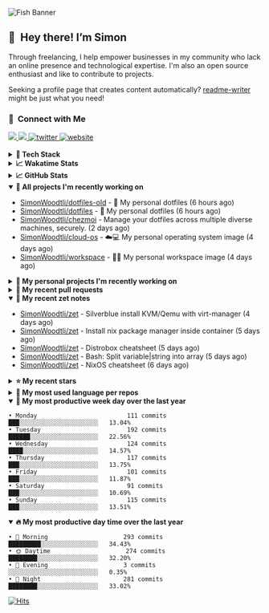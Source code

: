![Fish Banner](assets/fish.webp)

## 👋 &nbsp;Hey there! I’m Simon

Through freelancing, I help empower businesses in my community who lack
an online presence and technological expertise. I'm also an open source
enthusiast and like to contribute to projects.

Seeking a profile page that creates content automatically?
[readme-writer] might be just what you need!

### 🤝 &nbsp;Connect with Me

<div align="left">
<a href="https://linkedin.com/in/simonwoodtli" target="_blank">
<img src="https://img.shields.io/badge/linkedin-1E77B5?style=for-the-badge&logo=linkedin&logoColor=white alt=linkedin" />
</a>
<a href="https://github.com/simonwoodtli" target="_blank">
<img src="https://img.shields.io/badge/github-24292E?style=for-the-badge&logo=github&logoColor=white alt=github" />
</a>
<a href="https://twitter.com/simonwoodtlidev" target="_blank">
<img src="https://img.shields.io/badge/twitter-26a7de?style=for-the-badge&logo=twitter&logoColor=white" alt="twitter"/>
</a>
<a href="https://simonwoodtli.com" target="_blank">
<img src="https://img.shields.io/badge/website-E2925F?style=for-the-badge&logo=google-chrome&logoColor=white" alt="website"/>
</a>
</div>
<br/>


<details>
  <summary><b>🧰 Tech Stack</b></summary>
  <div align="center">

  ![JavaScript](https://img.shields.io/badge/-JavaScript-333333?style=flat&logo=javascript)&nbsp;
  ![HTML](https://img.shields.io/badge/-HTML-333333?style=flat&logo=HTML5)&nbsp;
  ![CSS](https://img.shields.io/badge/-CSS-333333?style=flat&logo=CSS3&logoColor=1572B6)&nbsp;
  ![Shell](https://img.shields.io/badge/-Bash-333333?style=flat&logo=shell)&nbsp;
  ![Python](https://img.shields.io/badge/-Python-333333?style=flat&logo=python)&nbsp;
  ![Go](https://img.shields.io/badge/-Go-333333?style=flat&logo=go)&nbsp;
  ![PostgreSQL](https://img.shields.io/badge/-PostgreSQL-333333?style=flat&logo=postgresql)&nbsp;
  ![MongoDB](https://img.shields.io/badge/-MongoDB-333333?style=flat&logo=mongodb)
  ![Node.js](https://img.shields.io/badge/-Node.js-333333?style=flat&logo=node.js)&nbsp;
  ![Bootstrap](https://img.shields.io/badge/-Bootstrap-333333?style=flat&logo=bootstrap&logoColor=563D7C)&nbsp;
  ![Git](https://img.shields.io/badge/-Git-333333?style=flat&logo=git)&nbsp;
  ![GitHub Actions](https://img.shields.io/badge/-GitHub%20Actions-333333?style=flat&logo=github)&nbsp;
  ![Docker](https://img.shields.io/badge/-Docker-333333?style=flat&logo=docker)&nbsp;
  ![Markdown](https://img.shields.io/badge/-Markdown-333333?style=flat&logo=markdown)&nbsp;
  ![Vim](https://img.shields.io/badge/-Vim-333333?style=flat&logo=vim)&nbsp;
  ![Linux](https://img.shields.io/badge/-Linux-333333?style=flat&logo=linux)&nbsp;
  </div>
</details>

<details>
  <summary><b>📈 Wakatime Stats</b></summary>
  <p align="center"><a href="https://wakatime.com/@SimonWoodtli">
  <img align="center" width="400" height="300" src="https://wakatime.com/share/@SimonWoodtli/7761bcef-e104-47d9-912a-dfd6bf08868b.svg" />
  </a>
  <a href="https://wakatime.com/@SimonWoodtli">
  <img align="center" width="400" height="300" src="https://wakatime.com/share/@SimonWoodtli/341953df-6a40-47b7-8220-ace4eabe0a17.svg" />
  </a></p>

  <h4><b>💬 I've been working with the following languages over the last 7 days</b></h4>

```
• Cheetah                        10 hrs 54 mins                 █████████░░░░░░░░░░░░░░░░   35.79%
• Markdown                       9 hrs 29 mins                  ████████░░░░░░░░░░░░░░░░░   31.13%
• sh                             4 hrs 57 mins                  ████░░░░░░░░░░░░░░░░░░░░░   16.29%
• Bash                           1 hr 56 mins                   ██░░░░░░░░░░░░░░░░░░░░░░░   6.36%
• YAML                           1 hr 25 mins                   █░░░░░░░░░░░░░░░░░░░░░░░░   4.65%
• Other                          55 mins                        █░░░░░░░░░░░░░░░░░░░░░░░░   3.05%
• gitconfig                      19 mins                        ░░░░░░░░░░░░░░░░░░░░░░░░░   1.07%
• Smarty                         16 mins                        ░░░░░░░░░░░░░░░░░░░░░░░░░   0.88%
• TOML                           8 mins                         ░░░░░░░░░░░░░░░░░░░░░░░░░   0.48%
• conf                           3 mins                         ░░░░░░░░░░░░░░░░░░░░░░░░░   0.17%
• JSON                           1 min                          ░░░░░░░░░░░░░░░░░░░░░░░░░   0.07%
• Vim Script                     0 secs                         ░░░░░░░░░░░░░░░░░░░░░░░░░   0.03%
• Text                           0 secs                         ░░░░░░░░░░░░░░░░░░░░░░░░░   0.03%
```

  <h4>👷 I've been working on the following projects over the last 7 days</h4>

```
• chezmoi                        12 hrs 35 mins                 ██████████░░░░░░░░░░░░░░░   41.33%
• zet                            6 hrs 46 mins                  ██████░░░░░░░░░░░░░░░░░░░   22.25%
• readme-writer                  3 hrs 50 mins                  ███░░░░░░░░░░░░░░░░░░░░░░   12.61%
• cmd-zet                        1 hr 49 mins                   ██░░░░░░░░░░░░░░░░░░░░░░░   6.01%
• Unknown Project                1 hr 47 mins                   █░░░░░░░░░░░░░░░░░░░░░░░░   5.88%
• silverblue-os                  1 hr 14 mins                   █░░░░░░░░░░░░░░░░░░░░░░░░   4.09%
• Private                        1 hr 11 mins                   █░░░░░░░░░░░░░░░░░░░░░░░░   3.9%
• workspace                      45 mins                        █░░░░░░░░░░░░░░░░░░░░░░░░   2.52%
• dotfiles-old                   16 mins                        ░░░░░░░░░░░░░░░░░░░░░░░░░   0.92%
• dotfiles                       5 mins                         ░░░░░░░░░░░░░░░░░░░░░░░░░   0.33%
• projects                       2 mins                         ░░░░░░░░░░░░░░░░░░░░░░░░░   0.16%
```

  <h4><b>🛠️ I've been working with the following editors over the last 7 days</b></h4>

```
• Vim                            30 hrs 28 mins                 █████████████████████████   100%
```

  <h4><b>💻 I've been working with the following operating systems over the last 7 days</b></h4>

```
• Linux                          30 hrs 28 mins                 █████████████████████████   100%
```

</details>

<details>
  <summary><b>📈 GitHub Stats</b></summary>
  <div align="center"><a href="https://github.com/anuraghazra/github-readme-stats"><img
  src="https://github-readme-stats.vercel.app/api?username=simonwoodtli&show_icons=true&locale=en&theme=gruvbox"
  align="center" width="40%" height="20%"/></a>
  <a href="https://github-readme-streak-stats.herokuapp.com/"><img src="https://github-readme-streak-stats.herokuapp.com/?user=simonwoodtli&theme=gruvbox"
  align="center" width="40%" height="20%"/></a>
  </div>
</details>

<details open="">
  <summary><b>👷 All projects I'm recently working on</b></summary>

* [SimonWoodtli/dotfiles-old](https://github.com/SimonWoodtli/dotfiles-old) - 🏡 My personal dotfiles (6 hours ago)
* [SimonWoodtli/dotfiles](https://github.com/SimonWoodtli/dotfiles) - 🏡 My personal dotfiles (6 hours ago)
* [SimonWoodtli/chezmoi](https://github.com/SimonWoodtli/chezmoi) - Manage your dotfiles across multiple diverse machines, securely. (2 days ago)
* [SimonWoodtli/cloud-os](https://github.com/SimonWoodtli/cloud-os) - ☁️💻 My personal operating system image (4 days ago)
* [SimonWoodtli/workspace](https://github.com/SimonWoodtli/workspace) - 🤖🐳 My personal workspace image (4 days ago)

</details>
<details>
  <summary><b>🌱 My personal projects I'm recently working on</b></summary>

* [SimonWoodtli/dotfiles-old](https://github.com/SimonWoodtli/dotfiles-old) - 🏡 My personal dotfiles (6 hours ago)
* [SimonWoodtli/dotfiles](https://github.com/SimonWoodtli/dotfiles) - 🏡 My personal dotfiles (6 hours ago)
* [SimonWoodtli/chezmoi](https://github.com/SimonWoodtli/chezmoi) - Manage your dotfiles across multiple diverse machines, securely. (2 days ago)
* [SimonWoodtli/cloud-os](https://github.com/SimonWoodtli/cloud-os) - ☁️💻 My personal operating system image (4 days ago)
* [SimonWoodtli/workspace](https://github.com/SimonWoodtli/workspace) - 🤖🐳 My personal workspace image (4 days ago)

</details>
<details>
  <summary><b>🔨 My recent pull requests</b></summary>

* [feat: add wireguard-generate-keys script](https://github.com/SimonWoodtli/dotfiles-old/pull/14) on [SimonWoodtli/dotfiles-old](https://github.com/SimonWoodtli/dotfiles-old) (6 months ago)
* [feat: add video-to-gif script](https://github.com/SimonWoodtli/dotfiles-old/pull/13) on [SimonWoodtli/dotfiles-old](https://github.com/SimonWoodtli/dotfiles-old) (6 months ago)
* [feat: add spoof-mac-linux script](https://github.com/SimonWoodtli/dotfiles-old/pull/12) on [SimonWoodtli/dotfiles-old](https://github.com/SimonWoodtli/dotfiles-old) (6 months ago)
* [feat: add sp-tmux script](https://github.com/SimonWoodtli/dotfiles-old/pull/11) on [SimonWoodtli/dotfiles-old](https://github.com/SimonWoodtli/dotfiles-old) (6 months ago)
* [feat: add sp script](https://github.com/SimonWoodtli/dotfiles-old/pull/10) on [SimonWoodtli/dotfiles-old](https://github.com/SimonWoodtli/dotfiles-old) (6 months ago)

</details>
<details open="">
  <summary><b>📝 My recent zet notes</b></summary>

* [SimonWoodtli/zet](https://github.com/SimonWoodtli/zet/tree/010b4685fc8ab4d656f91decb0e76e5f01ff6cfb/20230309195404) - Silverblue install KVM/Qemu with virt-manager (4 days ago)
* [SimonWoodtli/zet](https://github.com/SimonWoodtli/zet/tree/838e837b1d7741f388c1928cbcd8d8a635fd3a17/20230309230811) - Install nix package manager inside container (5 days ago)
* [SimonWoodtli/zet](https://github.com/SimonWoodtli/zet/tree/67a4363f35268f0258c9e57594e64ecfe876df2c/20230309135207) - Distrobox cheatsheet (5 days ago)
* [SimonWoodtli/zet](https://github.com/SimonWoodtli/zet/tree/c3fd1168ab49d166d31761986f94448ca1333d07/20230117144015) - Bash: Split variable|string into array (5 days ago)
* [SimonWoodtli/zet](https://github.com/SimonWoodtli/zet/tree/7e661294042334003f50654468726cdeb20c72a2/20230304205635) - NixOS cheatsheet (6 days ago)

</details>
<details>
  <summary><b>⭐ My recent stars</b></summary>

* [casey/just](https://github.com/casey/just) - 🤖 Just a command runner (3 days ago)
* [ublue-os/main](https://github.com/ublue-os/main) - An OCI base image of Fedora with batteries included (4 days ago)
* [ublue-os/boxkit](https://github.com/ublue-os/boxkit) - A blingier starting image for Toolbx and Distrobox. (4 days ago)
* [twpayne/chezmoi](https://github.com/twpayne/chezmoi) - Manage your dotfiles across multiple diverse machines, securely. (4 days ago)
* [89luca89/distrobox](https://github.com/89luca89/distrobox) - Use any linux distribution inside your terminal. Enable both backward and forward compatibility with software and freedom to use whatever distribution you’re more comfortable with. Mirror available at: https://gitlab.com/89luca89/distrobox (4 days ago)

</details>
<details>
  <summary><b>💬 My most used language per repos</b></summary>

```
• Shell                          7 repos                        █████████████░░░░░░░░░░░░   53.85%
• JavaScript                     1 repo                         ██░░░░░░░░░░░░░░░░░░░░░░░   7.69%
• CSS                            3 repos                        ██████░░░░░░░░░░░░░░░░░░░   23.08%
• Nix                            1 repo                         ██░░░░░░░░░░░░░░░░░░░░░░░   7.69%
• HTML                           1 repo                         ██░░░░░░░░░░░░░░░░░░░░░░░   7.69%
```

</details>
<details open="">
  <summary><b>📆 My most productive week day over the last year</b></summary>

```
• Monday                         111 commits                    ███░░░░░░░░░░░░░░░░░░░░░░   13.04%
• Tuesday                        192 commits                    ██████░░░░░░░░░░░░░░░░░░░   22.56%
• Wednesday                      124 commits                    ████░░░░░░░░░░░░░░░░░░░░░   14.57%
• Thursday                       117 commits                    ███░░░░░░░░░░░░░░░░░░░░░░   13.75%
• Friday                         101 commits                    ███░░░░░░░░░░░░░░░░░░░░░░   11.87%
• Saturday                       91 commits                     ███░░░░░░░░░░░░░░░░░░░░░░   10.69%
• Sunday                         115 commits                    ███░░░░░░░░░░░░░░░░░░░░░░   13.51%
```

</details>
<details open="">
  <summary><b>🔥 My most productive day time over the last year</b></summary>

```
• 🌅 Morning                     293 commits                    █████████░░░░░░░░░░░░░░░░   34.43%
• 🌞 Daytime                     274 commits                    ████████░░░░░░░░░░░░░░░░░   32.20%
• 🌇 Evening                     3 commits                      ░░░░░░░░░░░░░░░░░░░░░░░░░   0.35%
• 🌃 Night                       281 commits                    ████████░░░░░░░░░░░░░░░░░   33.02%
```

</details>

[![Hits](https://hits.seeyoufarm.com/api/count/incr/badge.svg?url=https%3A%2F%2Fgithub.com%2Fsimonwoodtli&count_bg=%23689D6A&title_bg=%23282828&icon=&icon_color=%23E7E7E7&title=views+%28today+%2F+total%29&edge_flat=false)](https://hits.seeyoufarm.com)

[readme-writer]: <https://github.com/SimonWoodtli/readme-writer>

